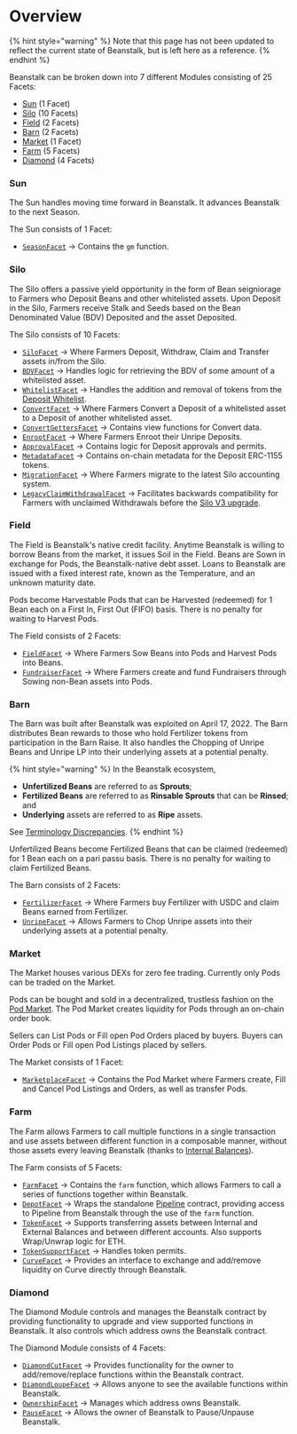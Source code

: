 # Overview

{% hint style="warning" %}
Note that this page has not been updated to reflect the current state of Beanstalk, but is left here as a reference.
{% endhint %}

Beanstalk can be broken down into 7 different Modules consisting of 25 Facets:

* [Sun](sun/) (1 Facet)
* [Silo](silo/) (10 Facets)
* [Field](field/) (2 Facets)&#x20;
* [Barn](barn/) (2 Facets)
* [Market](market/) (1 Facet)
* [Farm](depot/) (5 Facets)
* [Diamond](diamond/) (4 Facets)

### Sun

The Sun handles moving time forward in Beanstalk. It advances Beanstalk to the next Season.

The Sun consists of 1 Facet:

* [`SeasonFacet`](sun/season-facet.md) -> Contains the `gm` function.

### Silo

The Silo offers a passive yield opportunity in the form of Bean seigniorage to Farmers who Deposit Beans and other whitelisted assets. Upon Deposit in the Silo, Farmers receive Stalk and Seeds based on the Bean Denominated Value (BDV) Deposited and the asset Deposited.

The Silo consists of 10 Facets:

* [`SiloFacet`](silo/silo-facet.md) -> Where Farmers Deposit, Withdraw, Claim and Transfer assets in/from the Silo.
* [`BDVFacet`](silo/bdv-facet.md) -> Handles logic for retrieving the BDV of some amount of a whitelisted asset.
* [`WhitelistFacet`](silo/whitelist-facet.md) -> Handles the addition and removal of tokens from the [Deposit Whitelist](https://docs.bean.money/almanac/farm/silo#deposit-whitelist).
* [`ConvertFacet`](silo/convert-facet.md) -> Where Farmers Convert a Deposit of a whitelisted asset to a Deposit of another whitelisted asset.
* [`ConvertGettersFacet`](silo/convert-facet-1.md) -> Contains view functions for Convert data.
* [`EnrootFacet`](silo/convert-facet-2.md) -> Where Farmers Enroot their Unripe Deposits.
* [`ApprovalFacet`](silo/approval-facet.md) -> Contains logic for Deposit approvals and permits.
* [`MetadataFacet`](silo/metadata-facet.md) -> Contains on-chain metadata for the Deposit ERC-1155 tokens.
* [`MigrationFacet`](silo/migration-facet.md) -> Where Farmers migrate to the latest Silo accounting system.
* [`LegacyClaimWithdrawalFacet`](silo/legacy-claim-withdrawal-facet.md) -> Facilitates backwards compatibility for Farmers with unclaimed Withdrawals before the [Silo V3 upgrade](https://bean.money/bip-36).

### Field

The Field is Beanstalk's native credit facility. Anytime Beanstalk is willing to borrow Beans from the market, it issues Soil in the Field. Beans are Sown in exchange for Pods, the Beanstalk-native debt asset. Loans to Beanstalk are issued with a fixed interest rate, known as the Temperature, and an unknown maturity date.

Pods become Harvestable Pods that can be Harvested (redeemed) for 1 Bean each on a First In, First Out (FIFO) basis. There is no penalty for waiting to Harvest Pods.

The Field consists of 2 Facets:

* [`FieldFacet`](field/field-facet.md) -> Where Farmers Sow Beans into Pods and Harvest Pods into Beans.
* [`FundraiserFacet`](field/fundraiser-facet.md) -> Where Farmers create and fund Fundraisers through Sowing non-Bean assets into Pods.

### Barn

The Barn was built after Beanstalk was exploited on April 17, 2022. The Barn distributes Bean rewards to those who hold Fertilizer tokens from participation in the Barn Raise. It also handles the Chopping of Unripe Beans and Unripe LP into their underlying assets at a potential penalty.

{% hint style="warning" %}
In the Beanstalk ecosystem,&#x20;

* **Unfertilized Beans** are referred to as **Sprouts**;
* **Fertilized Beans** are referred to as **Rinsable Sprouts** that can be **Rinsed**; and
* **Underlying** assets are referred to as **Ripe** assets. &#x20;

See [Terminology Discrepancies](../misc/terminology-discrepancies.md).
{% endhint %}

Unfertilized Beans become Fertilized Beans that can be claimed (redeemed) for 1 Bean each on a pari passu basis. There is no penalty for waiting to claim Fertilized Beans.

The Barn consists of 2 Facets:

* [`FertilizerFacet`](barn/fertilizer-facet.md) -> Where Farmers buy Fertilizer with USDC and claim Beans earned from Fertilizer.
* [`UnripeFacet`](barn/unripe-facet.md) -> Allows Farmers to Chop Unripe assets into their underlying assets at a potential penalty.

### Market

The Market houses various DEXs for zero fee trading. Currently only Pods can be traded on the Market.

Pods can be bought and sold in a decentralized, trustless fashion on the [Pod Market](https://docs.bean.money/almanac/farm/market#the-pod-market). The Pod Market creates liquidity for Pods through an on-chain order book.

Sellers can List Pods or Fill open Pod Orders placed by buyers. Buyers can Order Pods or Fill open Pod Listings placed by sellers.

The Market consists of 1 Facet:

* [`MarketplaceFacet`](market/marketplace-facet.md) -> Contains the Pod Market where Farmers create, Fill and Cancel Pod Listings and Orders, as well as transfer Pods.

### Farm

The Farm allows Farmers to call multiple functions in a single transaction and use assets between different function in a composable manner, without those assets every leaving Beanstalk (thanks to [Internal Balances](../overview/internal-balances.md)).

The Farm consists of 5 Facets:

* [`FarmFacet`](depot/farm-facet.md) -> Contains the `farm` function, which allows Farmers to call a series of functions together within Beanstalk.
* [`DepotFacet`](depot/depot-facet.md) -> Wraps the standalone [Pipeline](https://evmpipeline.org/) contract, providing access to Pipeline from Beanstalk through the use of the `farm` function.
* [`TokenFacet`](depot/token-facet.md) -> Supports transferring assets between Internal and External Balances and between different accounts. Also supports Wrap/Unwrap logic for ETH.
* [`TokenSupportFacet`](depot/token-support-facet.md) -> Handles token permits.
* [`CurveFacet`](depot/curve-facet.md) -> Provides an interface to exchange and add/remove liquidity on Curve directly through Beanstalk.

### Diamond

The Diamond Module controls and manages the Beanstalk contract by providing functionality to upgrade and view supported functions in Beanstalk. It also controls which address owns the Beanstalk contract.

The Diamond Module consists of 4 Facets:

* [`DiamondCutFacet`](diamond/diamond-cut-facet.md) -> Provides functionality for the owner to add/remove/replace functions within the Beanstalk contract.
* [`DiamondLoupeFacet`](diamond/diamond-loupe-facet.md) -> Allows anyone to see the available functions within Beanstalk.
* [`OwnershipFacet`](diamond/ownership-facet.md) -> Manages which address owns Beanstalk.
* [`PauseFacet`](diamond/pause-facet.md) -> Allows the owner of Beanstalk to Pause/Unpause Beanstalk.
